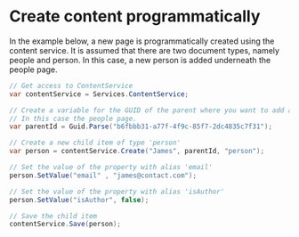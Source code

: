 # Create content programmatically

In the example below, a new page is programmatically created using the content service. It is assumed that there are two document types, namely people and person. In this case, a new person is added underneath the people page.


```csharp
// Get access to ContentService
var contentService = Services.ContentService;

// Create a variable for the GUID of the parent where you want to add a child item.
// In this case the people page. 
var parentId = Guid.Parse("b6fbbb31-a77f-4f9c-85f7-2dc4835c7f31");

// Create a new child item of type 'person'
var person = contentService.Create("James", parentId, "person"); 

// Set the value of the property with alias 'email'
person.SetValue("email" , "james@contact.com");

// Set the value of the property with alias 'isAuthor'
person.SetValue("isAuthor", false);

// Save the child item
contentService.Save(person);
```
